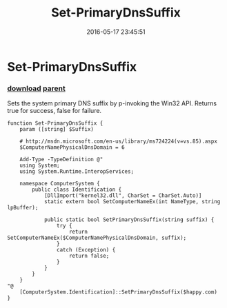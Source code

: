 ﻿---
pid:            6347
parent:         2958
children:       
poster:         Natedog
title:          Set-PrimaryDnsSuffix
date:           2016-05-17 23:45:51
description:    Sets the system primary DNS suffix by p-invoking the Win32 API. Returns true for success, false for failure.
format:         posh
---

# Set-PrimaryDnsSuffix

### [download](6347.ps1) [parent](2958.md) 

Sets the system primary DNS suffix by p-invoking the Win32 API. Returns true for success, false for failure.

```posh
function Set-PrimaryDnsSuffix {
	param ([string] $Suffix)
	
	# http://msdn.microsoft.com/en-us/library/ms724224(v=vs.85).aspx
	$ComputerNamePhysicalDnsDomain = 6
	
	Add-Type -TypeDefinition @"
	using System;
	using System.Runtime.InteropServices;

	namespace ComputerSystem {
	    public class Identification {
	        [DllImport("kernel32.dll", CharSet = CharSet.Auto)]
	        static extern bool SetComputerNameEx(int NameType, string lpBuffer);
			
	        public static bool SetPrimaryDnsSuffix(string suffix) {
	            try {
	                return SetComputerNameEx($ComputerNamePhysicalDnsDomain, suffix);
	            }
	            catch (Exception) {
	                return false;
	            }
	        }
	    }
	}
"@
	[ComputerSystem.Identification]::SetPrimaryDnsSuffix($happy.com)
}
```
